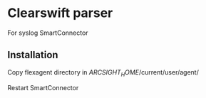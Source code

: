 # Clearswift parser
For syslog SmartConnector

## Installation
Copy flexagent directory in $ARCSIGHT_HOME$/current/user/agent/

Restart SmartConnector
